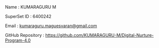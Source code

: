 Name : KUMARAGURU M

SuperSet ID : 6400242

Email : kumaraguru.maguesvaran@gmail.com

GitHub Repository : https://github.com/KUMARAGURU-M/Digital-Nurture-Program-4.0
